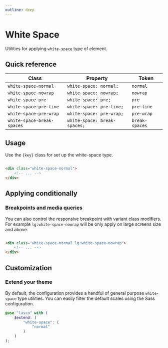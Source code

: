 ```yaml
---
outline: deep
---
```


# White Space

Utilities for applying `white-space` type of element.

## Quick reference

| Class                      | Property                     | Token          |
|----------------------------|------------------------------|----------------|
| `white-space-normal`       | `white-space: normal;`       | `normal`       |
| `white-space-nowrap`       | `white-space: nowrap;`       | `nowrap`       |
| `white-space-pre`          | `white-space: pre;`          | `pre`          |
| `white-space-pre-line`     | `white-space: pre-line;`     | `pre-line`     |
| `white-space-pre-wrap`     | `white-space: pre-wrap;`     | `pre-wrap`     |
| `white-space-break-spaces` | `white-space: break-spaces;` | `break-spaces` |

## Usage

Use the `{key}` class for set up the white-space type.

```html

<div class="white-space-normal">
    <!-- ... -->
</div>
```

## Applying conditionally

### Breakpoints and media queries

You can also control the responsive breakpoint with variant class modifiers. For example `lg:white-space-nowrap` will be
only apply on large screens size and above.

```html

<div class="white-space-normal lg:white-space-nowrap">
    <!-- ... -->
</div>
```

## Customization

### Extend your theme

By default, the configuration provides a handful of general purpose `white-space` type utilities. You can easily filter
the default scales using the Sass configuration.

```scss
@use "lasco" with (
    $extend: (
        "white-space": (
            "normal"
        )
    )
);
```
